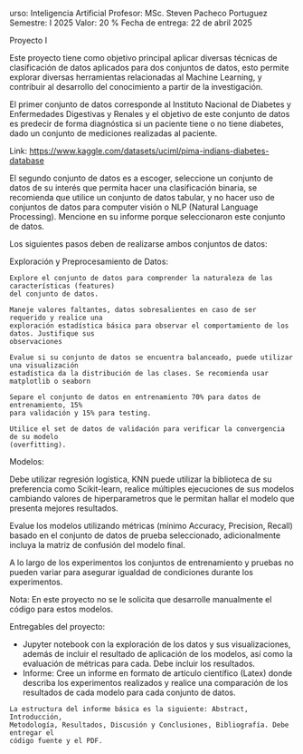 urso: Inteligencia Artificial
Profesor: MSc. Steven Pacheco Portuguez
Semestre: I 2025
Valor: 20 %
Fecha de entrega: 22 de abril 2025

Proyecto I

Este proyecto tiene como objetivo principal aplicar diversas técnicas de clasificación de datos
aplicados para dos conjuntos de datos, esto permite explorar diversas herramientas relacionadas al
Machine Learning, y contribuir al desarrollo del conocimiento a partir de la investigación.

El primer conjunto de datos corresponde al Instituto Nacional de Diabetes y Enfermedades
Digestivas y Renales y el objetivo de este conjunto de datos es predecir de forma diagnóstica si un
paciente tiene o no tiene diabetes, dado un conjunto de mediciones realizadas al paciente.

Link: https://www.kaggle.com/datasets/uciml/pima-indians-diabetes-database

El segundo conjunto de datos es a escoger, seleccione un conjunto de datos de su interés que
permita hacer una clasificación binaria, se recomienda que utilice un conjunto de datos tabular, y
no hacer uso de conjuntos de datos para computer visión o NLP (Natural Language Processing).
Mencione en su informe porque seleccionaron este conjunto de datos.

Los siguientes pasos deben de realizarse ambos conjuntos de datos:

Exploración y Preprocesamiento de Datos:

```
Explore el conjunto de datos para comprender la naturaleza de las características (features)
del conjunto de datos.
```
```
Maneje valores faltantes, datos sobresalientes en caso de ser requerido y realice una
exploración estadística básica para observar el comportamiento de los datos. Justifique sus
observaciones
```
```
Evalue si su conjunto de datos se encuentra balanceado, puede utilizar una visualización
estadística da la distribución de las clases. Se recomienda usar matplotlib o seaborn
```
```
Separe el conjunto de datos en entrenamiento 70% para datos de entrenamiento, 15%
para validación y 15% para testing.
```
```
Utilice el set de datos de validación para verificar la convergencia de su modelo
(overfitting).
```
Modelos:

Debe utilizar regresión logística, KNN puede utilizar la biblioteca de su preferencia como
Scikit-learn, realice múltiples ejecuciones de sus modelos cambiando valores de hiperparametros
que le permitan hallar el modelo que presenta mejores resultados.


Evalue los modelos utilizando métricas (mínimo Accuracy, Precision, Recall) basado en el
conjunto de datos de prueba seleccionado, adicionalmente incluya la matriz de confusión del
modelo final.

A lo largo de los experimentos los conjuntos de entrenamiento y pruebas no pueden variar
para asegurar igualdad de condiciones durante los experimentos.

Nota: En este proyecto no se le solicita que desarrolle manualmente el código para estos
modelos.

Entregables del proyecto:

- Jupyter notebook con la exploración de los datos y sus visualizaciones, además de
    incluir el resultado de aplicación de los modelos, así como la evaluación de
    métricas para cada. Debe incluir los resultados.
- Informe: Cree un informe en formato de artículo científico (Latex) donde describa
    los experimentos realizados y realice una comparación de los resultados de cada
    modelo para cada conjunto de datos.

```
La estructura del informe básica es la siguiente: Abstract, Introducción,
Metodología, Resultados, Discusión y Conclusiones, Bibliografía. Debe entregar el
código fuente y el PDF.
```
